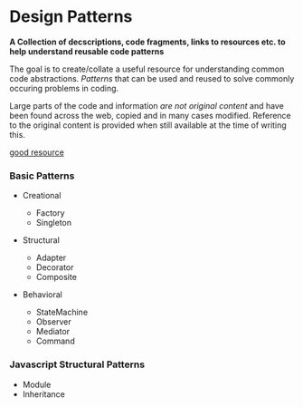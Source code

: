 # Design Patterns

**A Collection of decscriptions, code fragments, links to resources etc. to help understand reusable code patterns**

The goal is to create/collate a useful resource for understanding common code abstractions.  _Patterns_ that can be used and reused to solve commonly occuring problems in coding. 

Large parts of the code and information _are not original content_ and have been found across the web, copied and in many cases modified.  Reference to the original content is provided when still available at the time of writing this.

[good resource](https://sourcemaking.com/design_patterns/chain_of_responsibility)

### Basic Patterns

*   Creational
    *   Factory
    *   Singleton

*   Structural
    *   Adapter
    *   Decorator
    *   Composite

*   Behavioral
    *   StateMachine
    *   Observer
    *   Mediator
    *   Command  


### Javascript Structural Patterns
*   Module
*   Inheritance
